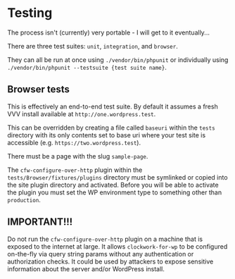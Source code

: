 # Testing

The process isn't (currently) very portable - I will get to it eventually...

There are three test suites: `unit`, `integration`, and `browser`.

They can all be run at once using `./vendor/bin/phpunit` or individually using `./vendor/bin/phpunit --testsuite {test suite name}`.

## Browser tests

This is effectively an end-to-end test suite. By default it assumes a fresh VVV install available at `http://one.wordpress.test`.

This can be overridden by creating a file called `baseuri` within the `tests` directory with its only contents set to base uri where your test site is accessible (e.g. `https://two.wordpress.test`).

There must be a page with the slug `sample-page`.

The `cfw-configure-over-http` plugin within the `tests/Browser/fixtures/plugins` directory must be symlinked or copied into the site plugin directory and activated. Before you will be able to activate the plugin you must set the WP environment type to something other than `production`.

## IMPORTANT!!!

Do not run the `cfw-configure-over-http` plugin on a machine that is exposed to the internet at large. It allows `clockwork-for-wp` to be configured on-the-fly via query string params without any authentication or authorization checks. It could be used by attackers to expose sensitive information about the server and/or WordPress install.
